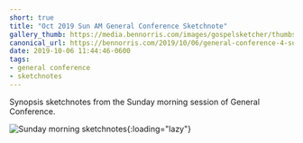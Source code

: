 ```yaml
---
short: true
title: "Oct 2019 Sun AM General Conference Sketchnote"
gallery_thumb: https://media.bennorris.com/images/gospelsketcher/thumbs/oct-19-4-sun-am.jpg
canonical_url: https://bennorris.com/2019/10/06/general-conference-4-sun-am-sketchnote
date: 2019-10-06 11:44:46-0600
tags:
- general conference
- sketchnotes
---
```


Synopsis sketchnotes from the Sunday morning session of General Conference.

![Sunday morning sketchnotes](https://media.bennorris.com/images/gospelsketcher/general-conference/oct-2019/oct-19-4-sun-am.jpg){:loading="lazy"}
